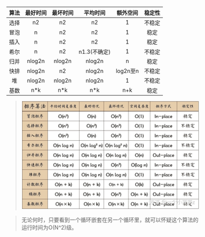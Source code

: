 | 算法 | 最好时间 | 最坏时间 |   平均时间   | 额外空间 | 稳定性 |
| :--: | :------: | :------: | :----------: | :------: | :----: |
| 选择 |    n2    |    n2    |      n2      |    1     | 不稳定 |
| 冒泡 |    n     |    n2    |      n2      |    1     |  稳定  |
| 插入 |    n     |    n2    |      n2      |    1     |  稳定  |
| 希尔 |    n     |    n2    | n1.3(不确定) |    1     | 不稳定 |
| 归并 |  nlog2n  |  nlog2n  |    nlog2n    |    n     |  稳定  |
| 快排 |  nlog2n  |    n2    |    nlog2n    | log2n至n | 不稳定 |
|  堆  |  nlog2n  |  nlog2n  |    nlog2n    |    1     | 不稳定 |
| 基数 |   n*k    |   n*k    |     n*k      |   n+k    |  稳定  |

> ![](../../images/排序算法时间复杂度.jpg)

> 无论何时，只要看到一个循环嵌套在另一个循环里，就可以怀疑这个算法的运行时间为O(N^2)级。

